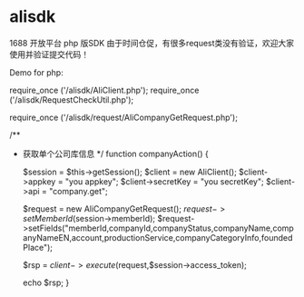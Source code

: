alisdk
======

1688 开放平台 php 版SDK
由于时间仓促，有很多request类没有验证，欢迎大家使用并验证提交代码！

Demo for php:

require_once ('/alisdk/AliClient.php');
require_once ('/alisdk/RequestCheckUtil.php');

require_once ('/alisdk/request/AliCompanyGetRequest.php');

/**
 * 获取单个公司库信息
 */
function companyAction()
{
	
   $session =  $this->getSession();
   $client = new AliClient();
   $client->appkey = "you appkey";
   $client->secretKey = "you secretKey";
   $client->api = "company.get";
   
   $request = new AliCompanyGetRequest();
   $request->setMemberId($session->memberId);
   $request->setFields("memberId,companyId,companyStatus,companyName,companyNameEN,account,productionService,companyCategoryInfo,foundedPlace");
   
   $rsp =  $client->execute($request,$session->access_token);
   
   echo  $rsp;
}

